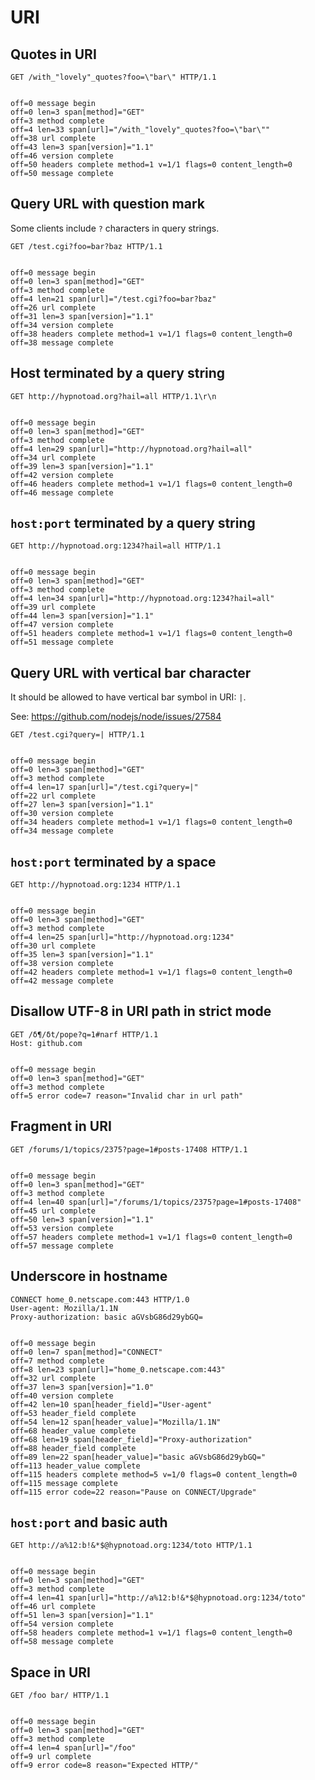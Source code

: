 URI
===

## Quotes in URI

<!-- meta={"type": "request"} -->
```http
GET /with_"lovely"_quotes?foo=\"bar\" HTTP/1.1


```

```log
off=0 message begin
off=0 len=3 span[method]="GET"
off=3 method complete
off=4 len=33 span[url]="/with_"lovely"_quotes?foo=\"bar\""
off=38 url complete
off=43 len=3 span[version]="1.1"
off=46 version complete
off=50 headers complete method=1 v=1/1 flags=0 content_length=0
off=50 message complete
```

## Query URL with question mark

Some clients include `?` characters in query strings.

<!-- meta={"type": "request"} -->
```http
GET /test.cgi?foo=bar?baz HTTP/1.1


```

```log
off=0 message begin
off=0 len=3 span[method]="GET"
off=3 method complete
off=4 len=21 span[url]="/test.cgi?foo=bar?baz"
off=26 url complete
off=31 len=3 span[version]="1.1"
off=34 version complete
off=38 headers complete method=1 v=1/1 flags=0 content_length=0
off=38 message complete
```

## Host terminated by a query string

<!-- meta={"type": "request"} -->
```http
GET http://hypnotoad.org?hail=all HTTP/1.1\r\n


```

```log
off=0 message begin
off=0 len=3 span[method]="GET"
off=3 method complete
off=4 len=29 span[url]="http://hypnotoad.org?hail=all"
off=34 url complete
off=39 len=3 span[version]="1.1"
off=42 version complete
off=46 headers complete method=1 v=1/1 flags=0 content_length=0
off=46 message complete
```

## `host:port` terminated by a query string

<!-- meta={"type": "request"} -->
```http
GET http://hypnotoad.org:1234?hail=all HTTP/1.1


```

```log
off=0 message begin
off=0 len=3 span[method]="GET"
off=3 method complete
off=4 len=34 span[url]="http://hypnotoad.org:1234?hail=all"
off=39 url complete
off=44 len=3 span[version]="1.1"
off=47 version complete
off=51 headers complete method=1 v=1/1 flags=0 content_length=0
off=51 message complete
```

## Query URL with vertical bar character

It should be allowed to have vertical bar symbol in URI: `|`.

See: https://github.com/nodejs/node/issues/27584

<!-- meta={"type": "request"} -->
```http
GET /test.cgi?query=| HTTP/1.1


```

```log
off=0 message begin
off=0 len=3 span[method]="GET"
off=3 method complete
off=4 len=17 span[url]="/test.cgi?query=|"
off=22 url complete
off=27 len=3 span[version]="1.1"
off=30 version complete
off=34 headers complete method=1 v=1/1 flags=0 content_length=0
off=34 message complete
```

## `host:port` terminated by a space

<!-- meta={"type": "request"} -->
```http
GET http://hypnotoad.org:1234 HTTP/1.1


```

```log
off=0 message begin
off=0 len=3 span[method]="GET"
off=3 method complete
off=4 len=25 span[url]="http://hypnotoad.org:1234"
off=30 url complete
off=35 len=3 span[version]="1.1"
off=38 version complete
off=42 headers complete method=1 v=1/1 flags=0 content_length=0
off=42 message complete
```

## Disallow UTF-8 in URI path in strict mode

<!-- meta={"type": "request",  "noScan": true} -->
```http
GET /δ¶/δt/pope?q=1#narf HTTP/1.1
Host: github.com


```

```log
off=0 message begin
off=0 len=3 span[method]="GET"
off=3 method complete
off=5 error code=7 reason="Invalid char in url path"
```

## Fragment in URI

<!-- meta={"type": "request"} -->
```http
GET /forums/1/topics/2375?page=1#posts-17408 HTTP/1.1


```

```log
off=0 message begin
off=0 len=3 span[method]="GET"
off=3 method complete
off=4 len=40 span[url]="/forums/1/topics/2375?page=1#posts-17408"
off=45 url complete
off=50 len=3 span[version]="1.1"
off=53 version complete
off=57 headers complete method=1 v=1/1 flags=0 content_length=0
off=57 message complete
```

## Underscore in hostname

<!-- meta={"type": "request"} -->
```http
CONNECT home_0.netscape.com:443 HTTP/1.0
User-agent: Mozilla/1.1N
Proxy-authorization: basic aGVsbG86d29ybGQ=


```

```log
off=0 message begin
off=0 len=7 span[method]="CONNECT"
off=7 method complete
off=8 len=23 span[url]="home_0.netscape.com:443"
off=32 url complete
off=37 len=3 span[version]="1.0"
off=40 version complete
off=42 len=10 span[header_field]="User-agent"
off=53 header_field complete
off=54 len=12 span[header_value]="Mozilla/1.1N"
off=68 header_value complete
off=68 len=19 span[header_field]="Proxy-authorization"
off=88 header_field complete
off=89 len=22 span[header_value]="basic aGVsbG86d29ybGQ="
off=113 header_value complete
off=115 headers complete method=5 v=1/0 flags=0 content_length=0
off=115 message complete
off=115 error code=22 reason="Pause on CONNECT/Upgrade"
```

## `host:port` and basic auth

<!-- meta={"type": "request"} -->
```http
GET http://a%12:b!&*$@hypnotoad.org:1234/toto HTTP/1.1


```

```log
off=0 message begin
off=0 len=3 span[method]="GET"
off=3 method complete
off=4 len=41 span[url]="http://a%12:b!&*$@hypnotoad.org:1234/toto"
off=46 url complete
off=51 len=3 span[version]="1.1"
off=54 version complete
off=58 headers complete method=1 v=1/1 flags=0 content_length=0
off=58 message complete
```

## Space in URI

<!-- meta={"type": "request", "noScan": true} -->
```http
GET /foo bar/ HTTP/1.1


```

```log
off=0 message begin
off=0 len=3 span[method]="GET"
off=3 method complete
off=4 len=4 span[url]="/foo"
off=9 url complete
off=9 error code=8 reason="Expected HTTP/"
```
